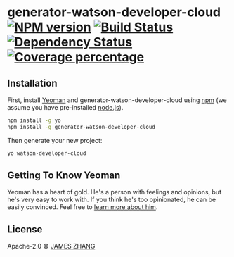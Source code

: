 # generator-watson-developer-cloud [![NPM version][npm-image]][npm-url] [![Build Status][travis-image]][travis-url] [![Dependency Status][daviddm-image]][daviddm-url] [![Coverage percentage][coveralls-image]][coveralls-url]
> 

## Installation

First, install [Yeoman](http://yeoman.io) and generator-watson-developer-cloud using [npm](https://www.npmjs.com/) (we assume you have pre-installed [node.js](https://nodejs.org/)).

```bash
npm install -g yo
npm install -g generator-watson-developer-cloud
```

Then generate your new project:

```bash
yo watson-developer-cloud
```

## Getting To Know Yeoman

Yeoman has a heart of gold. He&#39;s a person with feelings and opinions, but he&#39;s very easy to work with. If you think he&#39;s too opinionated, he can be easily convinced. Feel free to [learn more about him](http://yeoman.io/).

## License

Apache-2.0 © [JAMES ZHANG]()


[npm-image]: https://badge.fury.io/js/generator-watson-developer-cloud.svg
[npm-url]: https://npmjs.org/package/generator-watson-developer-cloud
[travis-image]: https://travis-ci.org//generator-watson-developer-cloud.svg?branch=master
[travis-url]: https://travis-ci.org//generator-watson-developer-cloud
[daviddm-image]: https://david-dm.org//generator-watson-developer-cloud.svg?theme=shields.io
[daviddm-url]: https://david-dm.org//generator-watson-developer-cloud
[coveralls-image]: https://coveralls.io/repos//generator-watson-developer-cloud/badge.svg
[coveralls-url]: https://coveralls.io/r//generator-watson-developer-cloud

